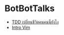 # BotBotTalks

- [TDD เปลี่ยนชีวิตคนคนนี้ยังไง](http://ibotdotout.github.io/talks/barcampsk4/)
- [Intro Vim](http://ibotdotout.github.io/talks/pumbaa-codefest-2014)
